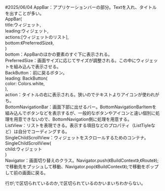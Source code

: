 #2025/06/04
AppBar：アプリケーションバーの部分。Textを入れ、タイトルを出すことが多い。  
AppBar(  
  title:ウィジェット,  
  leading:ウィジェット,  
  actions:<Widget>[ウィジェットのリスト],  
  bottom:《PreferredSize》,  
)  
bottom：AppBarのほかの要素のすぐ下に表示される。  
PreferredSize：画面サイズに応じてサイズが調整される。この中にウィジェットを組み込んで表示させる。  
BackButton：前に戻るボタン。  
leading: BackButton(  
  color: Colors.white,  
),  
action：タイトルの右に表示される。狭いのでテキストよりアイコンが使われがち。  
BottomNavigationBar：画面下部に出せるバー。BottomNavigationBarItemを組み込んでボタンなどを表示するが、一般的なボタンやアイコンと違い個別に処理を用意できないので、BottomNavigation側に処理を用意する。  
ListView：リストを表現できる。表示する項目などのプロパティ（ListTiyleなど）は自分でコーディングする。  
SingleChildScrollView：ウィジェットをスクロールするためのコンテナ。  
SingleChildScrollView(  
child:ウィジェット  
)  
Navigator：画面切り替えのクラス。Navigator.push(《BuildContext》,《Route》);で移動先をプッシュして移動、Navigator.pop(《BuildContext》);で移動をポップして前の画面に戻る。  

行が;で区切られているのか,で区切られているのかいまいちわからない。
